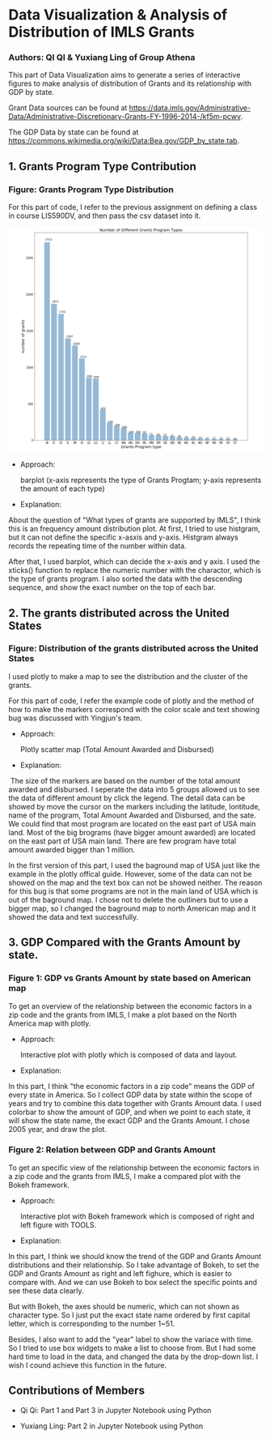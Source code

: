 # Data Visualization & Analysis of Distribution of IMLS Grants
### Authors: QI QI & Yuxiang Ling of Group Athena

This part of Data Visualization aims to generate a series of interactive figures to make analysis of distribution of Grants and its relationship with GDP by state. 

Grant Data sources can be found at https://data.imls.gov/Administrative-Data/Administrative-Discretionary-Grants-FY-1996-2014-/kf5m-pcwv.

The GDP Data by state can be found at https://commons.wikimedia.org/wiki/Data:Bea.gov/GDP_by_state.tab. 

## 1. Grants Program Type Contribution

### Figure: Grants Program Type Distribution
For this part of code, I refer to the previous assignment on defining a class in course LIS590DV, and then pass the csv dataset into it.

![Top 10 Routes with Most Number of Trips for Each Route](https://github.com/huilyu2/project-spring2017/blob/master/part2/Output%20Images/Grants%20Program%20Type%20Distribution.png)

* Approach: 

  barplot (x-axis represents the type of Grants Progtam; y-axis represents the amount of each type)

* Explanation: 

 About the question of "What types of grants are supported by IMLS", I think this is an frequency amount distribution plot. At first, I tried to use histgram, but it can not define the specific x-asxis and y-axis. Histgram always records the repeating time of the number within data.
 
 After that, I used barplot, which can decide the x-axis and y axis. I used the xticks() function to replace the numeric number with the charactor, which is the type of grants program. I also sorted the data with the descending sequence, and show the exact number on the top of each bar.


## 2. The grants distributed across the United States

### Figure: Distribution of the grants distributed across the United States

I used plotly to make a map to see the distribution and the cluster of the grants.

For this part of code, I refer the example code of plotly and the method of how to make the markers correspond with the color scale and text showing bug was discussed with Yingjun's team.

* Approach: 

  Plotly scatter map (Total Amount Awarded and Disbursed)

* Explanation: 

  The size of the markers are based on the number of the total amount awarded and disbursed. I seperate the data into 5 groups allowed us to see the data of different amount by click the legend. The detail data can be showed by move the cursor on the markers including the latitude, lontitude, name of the program, Total Amount Awarded and Disbursed, and the sate. We could find that most program are located on the east part of USA main land. Most of the big brograms (have bigger amount awarded) are located on the east part of USA main land. There are few program have total amount awarded bigger than 1 million.
  
 In the first version of this part, I used the baground map of USA just like the example in the plotly offical guide. However, some of the data can not be showed on the map and the text box can not be showed neither. The reason for this bug is that some programs are not in the main land of USA which is out of the baground map. I chose not to delete the outliners but to use a bigger map, so I changed the baground map to north American map and it showed the data and text successfully. 
 
## 3. GDP Compared with the Grants Amount by state.

### Figure 1: GDP vs Grants Amount by state based on American map
To get an overview of the relationship between the economic factors in a zip code and the grants from IMLS, I make a plot based on the North America map with plotly.

* Approach: 

  Interactive plot with plotly which is composed of data and layout.

* Explanation: 

 In this part, I think "the economic factors in a zip code" means the GDP of every state in America. So I collect GDP data by state within the scope of years and try to combine this data together with Grants Amount data.
 I used colorbar to show the amount of GDP, and when we point to each state, it will show the state name, the exact GDP and the Grants Amount. I chose 2005 year, and draw the plot.

### Figure 2: Relation between GDP and Grants Amount
To get an specific view of the relationship between the economic factors in a zip code and the grants from IMLS, I make a compared plot with the Bokeh framework.

* Approach: 

  Interactive plot with Bokeh framework which is composed of right and left figure with TOOLS.

* Explanation: 

 In this part, I think we should know the trend of the GDP and Grants Amount distributions and their relationship. So I take advantage of Bokeh, to set the GDP and Grants Amount as right and left fighure, which is easier to compare with.
 And we can use Bokeh to box select the specific points and see these data clearly. 
 
 But with Bokeh, the axes should be numeric, which can not shown as character type. So I just put the exact state name ordered by first capital letter, which is corresponding to the number 1~51. 
 
 Besides, I also want to add the "year" label to show the variace with time. So I tried to use box widgets to make a list to choose from. But I had some hard time to load in the data, and changed the data by the drop-down list. I wish I cound achieve this function in the future.

## Contributions of Members

* Qi Qi: 
  Part 1 and Part 3 in Jupyter Notebook using Python  

* Yuxiang Ling:
 Part 2 in Jupyter Notebook using Python
